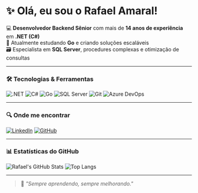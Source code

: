 # ✨ Olá, eu sou o Rafael Amaral!

💻 **Desenvolvedor Backend Sênior** com mais de **14 anos de experiência** em **.NET (C#)**  
🚀 Atualmente estudando **Go** e criando soluções escaláveis  
🗃️ Especialista em **SQL Server**, procedures complexas e otimização de consultas  

---

### 🛠 Tecnologias & Ferramentas

![.NET](https://img.shields.io/badge/-.NET-512BD4?logo=dotnet&logoColor=white&style=flat)
![C#](https://img.shields.io/badge/-C%23-239120?logo=c-sharp&logoColor=white&style=flat)
![Go](https://img.shields.io/badge/-Go-00ADD8?logo=go&logoColor=white&style=flat)
![SQL Server](https://img.shields.io/badge/-SQL%20Server-CC2927?logo=microsoftsqlserver&logoColor=white&style=flat)
![Git](https://img.shields.io/badge/-Git-F05032?logo=git&logoColor=white&style=flat)
![Azure DevOps](https://img.shields.io/badge/-Azure%20DevOps-0078D7?logo=azuredevops&logoColor=white&style=flat)

---

### 🔍 Onde me encontrar

[![LinkedIn](https://img.shields.io/badge/-LinkedIn-0A66C2?logo=linkedin&logoColor=white&style=flat)](https://www.linkedin.com/in/rafael-bastos-amaral/)
[![GitHub](https://img.shields.io/badge/-GitHub-181717?logo=github&logoColor=white&style=flat)](https://github.com/rafaaamaral)

---

### 📊 Estatísticas do GitHub

![Rafael's GitHub Stats](https://github-readme-stats.vercel.app/api?username=rafaaamaral&show_icons=true&theme=radical)
![Top Langs](https://github-readme-stats.vercel.app/api/top-langs/?username=rafaaamaral&layout=compact&theme=radical)

---

> 🌟 *"Sempre aprendendo, sempre melhorando."*
